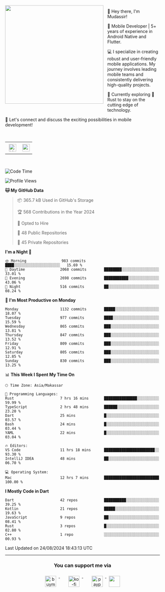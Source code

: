 <a href="https://lazycatlabs.com/" target="_blank">
<img 
  src="https://github-production-user-asset-6210df.s3.amazonaws.com/1531684/281783264-5b2e172d-feb8-40de-9846-a70379b758fb.png" 
  style="margin-top:20px;margin-right:13px;margin-bottom:20px"
  align="left" 
  height="320px"
/>
</a>
<br>
<p>
 👋 Hey there, I'm Mudassir!

🚀 Mobile Developer | 5+ years of experience in Android Native and Flutter.

💻 I specialize in creating robust and user-friendly mobile applications. My journey involves leading mobile teams and consistently delivering high-quality projects.

🌱 Currently exploring 🦀 Rust to stay on the cutting edge of technology.

🔗 Let's connect and discuss the exciting possibilities in mobile development!

<br>

<table style="border:none; border-collapse:collapse; cellspacing:0; cellpadding:0">
    <tr>
        <td>
           <a href="https://www.linkedin.com/in/lzyct/" target="_blank">
              <img src="https://github.com/ukieTux/ukieTux/blob/master/assets/linkedin.svg" alt="LinkedIn" style="vertical-align:top; margin:4px" height=24>
          </a>
        </td>
        <td>
           <a href = "https://www.upwork.com/freelancers/~01913209d41be922f1?viewMode=1">
              <img src="https://img.shields.io/badge/UpWork-6FDA44?logo=Upwork&logoColor=white" height=24/>
           </a>
        </td>
    </tr>
</table>

<br>

<!--START_SECTION:waka-->
![Code Time](http://img.shields.io/badge/Code%20Time-6%2C337%20hrs%2021%20mins-blue)

![Profile Views](http://img.shields.io/badge/Profile%20Views-0-blue)

**🐱 My GitHub Data** 

> 📦 365.7 kB Used in GitHub's Storage 
 > 
> 🏆 568 Contributions in the Year 2024
 > 
> 💼 Opted to Hire
 > 
> 📜 48 Public Repositories 
 > 
> 🔑 45 Private Repositories 
 > 
**I'm a Night 🦉** 

```text
🌞 Morning                983 commits         ████░░░░░░░░░░░░░░░░░░░░░   15.69 % 
🌆 Daytime                2068 commits        ████████░░░░░░░░░░░░░░░░░   33.01 % 
🌃 Evening                2698 commits        ███████████░░░░░░░░░░░░░░   43.06 % 
🌙 Night                  516 commits         ██░░░░░░░░░░░░░░░░░░░░░░░   08.24 % 
```
📅 **I'm Most Productive on Monday** 

```text
Monday                   1132 commits        █████░░░░░░░░░░░░░░░░░░░░   18.07 % 
Tuesday                  977 commits         ████░░░░░░░░░░░░░░░░░░░░░   15.59 % 
Wednesday                865 commits         ███░░░░░░░░░░░░░░░░░░░░░░   13.81 % 
Thursday                 847 commits         ███░░░░░░░░░░░░░░░░░░░░░░   13.52 % 
Friday                   809 commits         ███░░░░░░░░░░░░░░░░░░░░░░   12.91 % 
Saturday                 805 commits         ███░░░░░░░░░░░░░░░░░░░░░░   12.85 % 
Sunday                   830 commits         ███░░░░░░░░░░░░░░░░░░░░░░   13.25 % 
```


📊 **This Week I Spent My Time On** 

```text
🕑︎ Time Zone: Asia/Makassar

💬 Programming Languages: 
Rust                     7 hrs 16 mins       ███████████████░░░░░░░░░░   59.99 % 
TypeScript               2 hrs 48 mins       ██████░░░░░░░░░░░░░░░░░░░   23.20 % 
Dart                     25 mins             █░░░░░░░░░░░░░░░░░░░░░░░░   03.57 % 
Bash                     24 mins             █░░░░░░░░░░░░░░░░░░░░░░░░   03.44 % 
YAML                     22 mins             █░░░░░░░░░░░░░░░░░░░░░░░░   03.04 % 

🔥 Editors: 
VS Code                  11 hrs 18 mins      ███████████████████████░░   93.30 % 
IntelliJ IDEA            48 mins             ██░░░░░░░░░░░░░░░░░░░░░░░   06.70 % 

💻 Operating System: 
Mac                      12 hrs 7 mins       █████████████████████████   100.00 % 
```

**I Mostly Code in Dart** 

```text
Dart                     42 repos            ██████████░░░░░░░░░░░░░░░   39.25 % 
Kotlin                   21 repos            █████░░░░░░░░░░░░░░░░░░░░   19.63 % 
JavaScript               9 repos             ██░░░░░░░░░░░░░░░░░░░░░░░   08.41 % 
Rust                     3 repos             █░░░░░░░░░░░░░░░░░░░░░░░░   02.80 % 
C++                      1 repo              ░░░░░░░░░░░░░░░░░░░░░░░░░   00.93 % 
```




 Last Updated on 24/08/2024 18:43:13 UTC
<!--END_SECTION:waka-->



---
<h3 align="center">You can support me via</h3>
<p align="center">
  <a href="https://www.buymeacoffee.com/Lzyct" target="_blank">
    <img src="https://www.buymeacoffee.com/assets/img/guidelines/download-assets-sm-2.svg" alt="buymeacoffe" style="vertical-align:top; margin:8px" height="36">
  </a>&nbsp;&nbsp;&nbsp;&nbsp;
   <a href="https://ko-fi.com/Lzyct" target="_blank">
    <img src="https://help.ko-fi.com/system/photos/3604/0095/9793/logo_circle.png" alt="ko-fi" style="vertical-align:top; margin:8px" height="36">
  </a>&nbsp;&nbsp;&nbsp;&nbsp;
  <a href="https://paypal.me/ukieTux" target="_blank">
    <img src="https://blog.zoom.us/wp-content/uploads/2019/08/paypal.png" alt="paypal" style="vertical-align:top; margin:8px" height="36">
  </a>
  <a href="https://saweria.co/Lzyct" target="_blank">
   <img src="https://1.bp.blogspot.com/-7OuHSxaNk6A/X92QPg8L9kI/AAAAAAAAG0E/lUzKf_uuVP8jCqvXpA7juh_l-TfK2jnbwCLcBGAsYHQ/s16000/SAWERIA.webp" style="vertical-align:top; margin:8px" height="36">
  </a>
</p>
<br><br>
